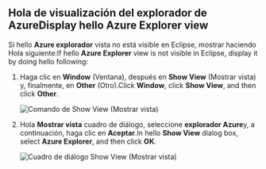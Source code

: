 ## <a name="display-hello-azure-explorer-view"></a><span data-ttu-id="74da1-101">Hola de visualización del explorador de Azure</span><span class="sxs-lookup"><span data-stu-id="74da1-101">Display hello Azure Explorer view</span></span>

<span data-ttu-id="74da1-102">Si hello **Azure explorador** vista no está visible en Eclipse, mostrar haciendo Hola siguiente:</span><span class="sxs-lookup"><span data-stu-id="74da1-102">If hello **Azure Explorer** view is not visible in Eclipse, display it by doing hello following:</span></span>

1. <span data-ttu-id="74da1-103">Haga clic en **Window** (Ventana), después en **Show View** (Mostrar vista) y, finalmente, en **Other** (Otro).</span><span class="sxs-lookup"><span data-stu-id="74da1-103">Click **Window**, click **Show View**, and then click **Other**.</span></span>

   ![Comando de Show View (Mostrar vista)](./media/azure-toolkit-for-eclipse-show-azure-explorer/show-az-exp-01.png)

2. <span data-ttu-id="74da1-105">Hola **Mostrar vista** cuadro de diálogo, seleccione **explorador Azure**y, a continuación, haga clic en **Aceptar**.</span><span class="sxs-lookup"><span data-stu-id="74da1-105">In hello **Show View** dialog box, select **Azure Explorer**, and then click **OK**.</span></span>

   ![Cuadro de diálogo Show View (Mostrar vista)](./media/azure-toolkit-for-eclipse-show-azure-explorer/show-az-exp-02.png)

